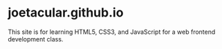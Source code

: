 # joetacular.github.io
This site is for learning HTML5, CSS3, and JavaScript for a web frontend development class.
